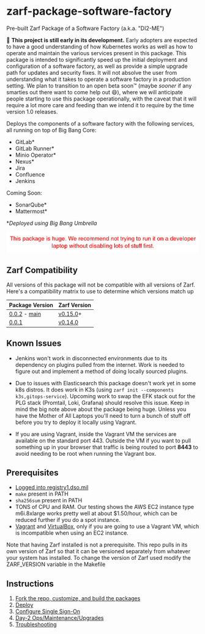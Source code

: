 # zarf-package-software-factory
Pre-built Zarf Package of a Software Factory (a.k.a. "DI2-ME")

:construction: **This project is still early in its development.** Early adopters are expected to have a good understanding of how Kubernetes works as well as how to operate and maintain the various services present in this package. This package is intended to significantly speed up the initial deployment and configuration of a software factory, as well as provide a simple upgrade path for updates and security fixes. It will not absolve the user from understanding what it takes to operate a software factory in a production setting. We plan to transition to an open beta soon™ (maybe _sooner_ if any smarties out there want to come help out :smile:), where we will anticipate people starting to use this package operationally, with the caveat that it will require a lot more care and feeding than we intend it to require by the time version 1.0 releases.

Deploys the components of a software factory with the following services, all running on top of Big Bang Core:

- GitLab*
- GitLab Runner*
- Minio Operator*
- Nexus*
- Jira
- Confluence
- Jenkins

Coming Soon:

- SonarQube*
- Mattermost*

**Deployed using Big Bang Umbrella*

![warning](img/warning.png)

## Zarf Compatibility
All versions of this package will not be compatible with all versions of Zarf. Here's a compatibility matrix to use to determine which versions match up

| Package Version                                                                                                                                                                   | Zarf Version                                                             |
| --------------------------------------------------------------------------------------------------------------------------------------------------------------------------------- | ------------------------------------------------------------------------ |
| [0.0.2](https://github.com/defenseunicorns/zarf-package-software-factory/releases/tag/0.0.2) - [main](https://github.com/defenseunicorns/zarf-package-software-factory/tree/main) | [v0.15.0](https://github.com/defenseunicorns/zarf/releases/tag/v0.15.0)+ |
| [0.0.1](https://github.com/defenseunicorns/zarf-package-software-factory/releases/tag/0.0.1)                                                                                      | [v0.14.0](https://github.com/defenseunicorns/zarf/releases/tag/v0.14.0)  |

## Known Issues

- Jenkins won't work in disconnected environments due to its dependency on plugins pulled from the internet. Work is needed to figure out and implement a method of doing locally sourced plugins.

- Due to issues with Elasticsearch this package doesn't work yet in some k8s distros. It does work in K3s (using `zarf init --components k3s,gitops-service`). Upcoming work to swap the EFK stack out for the PLG stack (Promtail, Loki, Grafana) should resolve this issue. Keep in mind the big note above about the package being huge. Unless you have the Mother of All Laptops you'll need to turn a bunch of stuff off before you try to deploy it locally using Vagrant.

- If you are using Vagrant, inside the Vagrant VM the services are available on the standard port 443. Outside the VM if you want to pull something up in your browser that traffic is being routed to port **8443** to avoid needing to be root when running the Vagrant box.

## Prerequisites

- [Logged into registry1.dso.mil](https://github.com/defenseunicorns/zarf/blob/master/docs/ironbank.md)
- `make` present in PATH
- `sha256sum` present in PATH
- TONS of CPU and RAM. Our testing shows the AWS EC2 instance type m6i.8xlarge works pretty well at about $1.50/hour, which can be reduced further if you do a spot instance.
- [Vagrant](https://www.vagrantup.com/) and [VirtualBox](https://www.virtualbox.org/), only if you are going to use a Vagrant VM, which is incompatible when using an EC2 instance.

Note that having Zarf installed is not a prerequisite. This repo pulls in its own version of Zarf so that it can be versioned separately from whatever your system has installed. To change the version of Zarf used modify the ZARF_VERSION variable in the Makefile

## Instructions

1. [Fork the repo, customize, and build the packages](doc/fork-and-build.md)
1. [Deploy](doc/deploy.md)
1. [Configure Single Sign-On](doc/sso.md)
1. [Day-2 Ops/Maintenance/Upgrades](doc/day2.md)
1. [Troubleshooting](doc/troubleshooting.md)
